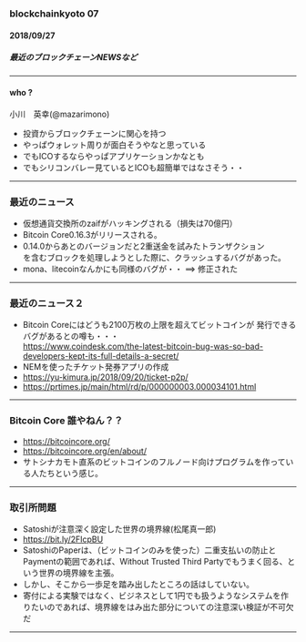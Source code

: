 ### blockchainkyoto 07
#### 2018/09/27

##### 最近のブロックチェーンNEWSなど 
      
---         
      
#### who ?
小川　英幸(@mazarimono)     
* 投資からブロックチェーンに関心を持つ      
* やっぱウォレット周りが面白そうやなと思っている     
* でもICOするならやっぱアプリケーションかなとも     
* でもシリコンバレー見ているとICOも超簡単ではなさそう・・      
       
---          
### 最近のニュース
* 仮想通貨交換所のzaifがハッキングされる（損失は70億円）     
* Bitcoin Core0.16.3がリリースされる。     
* 0.14.0からあとのバージョンだと2重送金を試みたトランザクション     
を含むブロックを処理しようとした際に、クラッシュするバグがあった。           
* mona、litecoinなんかにも同様のバグが・・ ==> 修正された    
     
---

### 最近のニュース２
* Bitcoin Coreにはどうも2100万枚の上限を超えてビットコインが
発行できるバグがあるとの噂も・・・   
https://www.coindesk.com/the-latest-bitcoin-bug-was-so-bad-developers-kept-its-full-details-a-secret/    
* NEMを使ったチケット発券アプリの作成    
* https://yu-kimura.jp/2018/09/20/ticket-p2p/     
* https://prtimes.jp/main/html/rd/p/000000003.000034101.html      

---

### Bitcoin Core 誰やねん？？    
* https://bitcoincore.org/     
* https://bitcoincore.org/en/about/     
* サトシナカモト直系のビットコインのフルノード向けプログラムを作っている人たちという感じ。     

---

### 取引所問題
* Satoshiが注意深く設定した世界の境界線(松尾真一郎)     
* https://bit.ly/2FIcpBU    
* SatoshiのPaperは、（ビットコインのみを使った）二重支払いの防止とPaymentの範囲であれば、Without Trusted Third Partyでもうまく回る、という世界の境界線を主張。     
* しかし、そこから一歩足を踏み出したところの話はしていない。      
* 寄付による実験ではなく、ビジネスとして1円でも扱うようなシステムを作りたいのであれば、境界線をはみ出た部分についての注意深い検証が不可欠だ     
---


